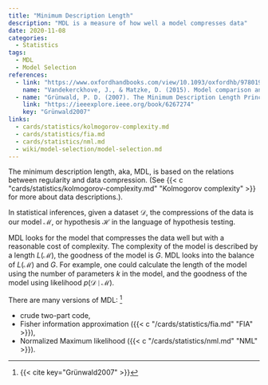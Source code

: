 ```yaml
---
title: "Minimum Description Length"
description: "MDL is a measure of how well a model compresses data"
date: 2020-11-08
categories:
  - Statistics
tags:
  - MDL
  - Model Selection
references:
  - link: "https://www.oxfordhandbooks.com/view/10.1093/oxfordhb/9780199957996.001.0001/oxfordhb-9780199957996-e-14"
    name: "Vandekerckhove, J., & Matzke, D. (2015). Model comparison and the principle of parsimony. Oxford Library of Psychology."
  - name: "Grünwald, P. D. (2007). The Minimum Description Length Principle. MIT Press."
    link: "https://ieeexplore.ieee.org/book/6267274"
    key: "Grünwald2007"
links:
  - cards/statistics/kolmogorov-complexity.md
  - cards/statistics/fia.md
  - cards/statistics/nml.md
  - wiki/model-selection/model-selection.md
---
```


The minimum description length, aka, MDL, is based on the relations between regularity and data compression. (See {{< c "cards/statistics/kolmogorov-complexity.md" "Kolmogorov complexity" >}} for more about data descriptions.).

In statistical inferences, given a dataset $\mathcal D$, the compressions of the data is our model $\mathcal M$, or hypothesis $\mathcal H$ in the language of hypothesis testing.

MDL looks for the model that compresses the data well but with a reasonable cost of complexity. The complexity of the model is described by a length $L(\mathcal M)$, the goodness of the model is $G$. MDL looks into the balance of $L(\mathcal M)$ and $G$. For example, one could calculate the length of the model using the number of parameters $k$ in the model, and the goodness of the model using likelihood $p(\mathcal D \mid \mathcal M)$.


There are many versions of MDL: [^Grünwald2007]
- crude two-part code,
- Fisher information approximation ({{< c "/cards/statistics/fia.md" "FIA" >}}),
- Normalized Maximum likelihood ({{< c "/cards/statistics/nml.md" "NML" >}}).


[^Grünwald2007]: {{< cite key="Grünwald2007" >}}
